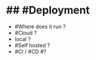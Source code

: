 # ## #Deployment 

 - #Where does it run ? 
 - #Cloud ? 
 - local ? 
 - #Self hosted ? 
 - #CI / #CD #? 
